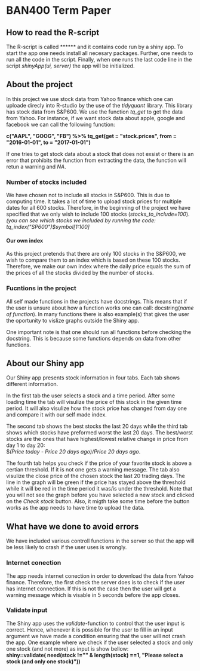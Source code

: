 # BAN400 Term Paper

## How to read the R-script
The R-script is called ****** and it contains code run by a shiny app. To start the app one needs install all necesary packages. Further, one needs to run all the code in the script. Finally, when one runs the last code line in the script *shinyApp(ui, server)* the app will be initialized.  

## About the project
In this project we use stock data from Yahoo finance which one can uploade direcly into R-studio by the use of the *tidyquant* library. This library has stock data from S&P600. We use the function *tq_get* to get the data from Yahoo. For instance, if we want stock data about apple, google and facebook we can call the following function:  

**c("AAPL", "GOOG", "FB") %>%
    tq_get(get = "stock.prices", from = "2016-01-01", to = "2017-01-01")**  

If one tries to get stock data about a stock that does not exsist or there is an error that prohibits the function from extracting the data, the function will retun a warning and *NA*.    

### Number of stocks included
We have chosen not to include all stocks in S&P600. This is due to computing time. It takes a lot of time to upload stock prices for multiple dates for all 600 stocks. Therefore, in the beginning of the project we have specified that we only wish to include 100 stocks (*stocks_to_include=100*).  
*(you can see which stocks we included by running the code: tq_index("SP600")$symbol[1:100]* 

#### Our own index
As this project pretends that there are only 100 stocks in the S&P600, we wish to compare them to an index which is based on these 100 stocks. Therefore, we make our own index where the daily price equals the sum of the prices of all the stocks divided by the number of stocks.  

### Fucntions in the project
All self made functions in the projects have docstrings. This means that if the user is unsure about how a function works one can call: docstring(*name of function*). In many functions there is also example(s) that gives the user the oportunity to vislize graphs outside the Shiny app.  

One important note is that one should run all functions before checking the docstring. This is because some functions depends on data from other functions.   

## About our Shiny app
Our Shiny app presents stock information in four tabs. Each tab shows different information.  

In the first tab the user selects a stock and a time period. After some loading time the tab will visulize the price of this stock in the given time period. It will also visulize how the stock price has changed from day one and compare it with our self made index.    

The second tab shows the best stocks the last 20 days while the third tab shows which stocks have preformed worst the last 20 days. The best/worst stocks are the ones that have highest/lowest relative change in price from day 1 to day 20:  
$*(Price today - Price 20 days ago)/Price 20 days ago*.  
  




The fourth tab helps you check if the price of your favorite stock is above a certian threshold. If it is not one gets a warning message. The tab also visulize the close price of the chosen stock the last 20 trading days. The line in the graph will be green if the price has stayed above the threshold while it will be red in the time period it was/is under the threshold. 
Note that you will not see the graph before you have selected a new stock and clicked on the *Check stock* button. Also, it migth take some time before the button works as the app needs to have time to upload the data.


## What have we done to avoid errors
We have included various controll functions in the server so that the app will be less likely to crash if the user uses is wrongly.  

### Internet conection
The app needs internet conection in order to download the data from Yahoo finance. Therefore, the first check the server does is to check if the user has internet connection. If this is not the case then the user will get a warning message which is visable in 5 seconds before the app closes.  

### Validate input
The Shiny app uses the *validate*-function to control that the user input is correct. Hence, whenever it is possible for the user to fill in an input argument we have made a condition ensuring that the user will not crash the app. One example where we check if the user selected a stock and only one stock (and not more) as input is show bellow:  
 **shiny::validate(
      need(stock !="" & length(stock) ==1, "Please select a stock (and only one stock)"))**  
      

    



